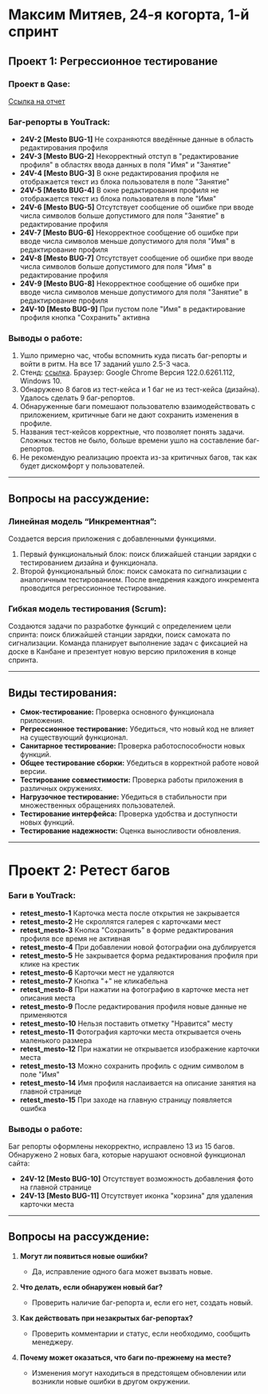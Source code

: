 # Максим Митяев, 24-я когорта, 1-й спринт

## Проект 1: Регрессионное тестирование

### Проект в Qase: 
[Ссылка на отчет](https://app.qase.io/public/report/d1c79a51721a15c53382056080ffbdadef5f472a)

### Баг-репорты в YouTrack:
- **24V-2 [Mesto BUG-1]** Не сохраняются введённые данные в область редактирования профиля 
- **24V-3 [Mesto BUG-2]** Некорректный отступ в "редактирование профиля" в областях ввода данных в поля "Имя" и "Занятие"
- **24V-4 [Mesto BUG-3]** В окне редактирования профиля не отображается текст из блока пользователя в поле "Занятие"
- **24V-5 [Mesto BUG-4]** В окне редактирования профиля не отображается текст из блока пользователя в поле "Имя"
- **24V-6 [Mesto BUG-5]** Отсутствует сообщение об ошибке при вводе числа символов больше допустимого для поля "Занятие" в редактирование профиля
- **24V-7 [Mesto BUG-6]** Некорректное сообщение об ошибке при вводе числа символов меньше допустимого для поля "Имя" в редактирование профиля
- **24V-8 [Mesto BUG-7]** Отсутствует сообщение об ошибке при вводе числа символов больше допустимого для поля "Имя" в редактирование профиля
- **24V-9 [Mesto BUG-8]** Некорректное сообщение об ошибке при вводе числа символов меньше допустимого для поля "Занятие" в редактирование профиля
- **24V-10 [Mesto BUG-9]** При пустом поле "Имя" в редактирование профиля кнопка "Сохранить" активна

### Выводы о работе:
1. Ушло примерно час, чтобы вспомнить куда писать баг-репорты и войти в ритм. На все 17 заданий ушло 2.5-3 часа.
2. Стенд: [ссылка](https://code.s3.yandex.net/qa/files/mesto/index.html). Браузер: Google Chrome Версия 122.0.6261.112, Windows 10.
3. Обнаружено 8 багов из тест-кейса и 1 баг не из тест-кейса (дизайна). Удалось сделать 9 баг-репортов.
4. Обнаруженные баги помешают пользователю взаимодействовать с приложением, критичные баги не дают сохранить изменения в профиле.
5. Названия тест-кейсов корректные, что позволяет понять задачи. Сложных тестов не было, больше времени ушло на составление баг-репортов.
6. Не рекомендую реализацию проекта из-за критичных багов, так как будет дискомфорт у пользователей.

---

## Вопросы на рассуждение:

### Линейная модель “Инкрементная”:
Создается версия приложения с добавленными функциями.
1. Первый функциональный блок: поиск ближайшей станции зарядки с тестированием дизайна и функционала.
2. Второй функциональный блок: поиск самоката по сигнализации с аналогичным тестированием.
После внедрения каждого инкремента проводится регрессионное тестирование.

### Гибкая модель тестирования (Scrum):
Создаются задачи по разработке функций с определением цели спринта: поиск ближайшей станции зарядки, поиск самоката по сигнализации. Команда планирует выполнение задач с фиксацией на доске в Канбане и презентует новую версию приложения в конце спринта.

---

## Виды тестирования:
- **Смок-тестирование:** Проверка основного функционала приложения.
- **Регрессионное тестирование:** Убедиться, что новый код не влияет на существующий функционал.
- **Санитарное тестирование:** Проверка работоспособности новых функций.
- **Общее тестирование сборки:** Убедиться в корректной работе новой версии.
- **Тестирование совместимости:** Проверка работы приложения в различных окружениях.
- **Нагрузочное тестирование:** Убедиться в стабильности при множественных обращениях пользователей.
- **Тестирование интерфейса:** Проверка удобства и доступности новых функций.
- **Тестирование надежности:** Оценка выносливости обновления.

---

# Проект 2: Ретест багов

### Баги в YouTrack:
- **retest_mesto-1** Карточка места после открытия не закрывается
- **retest_mesto-2** Не скроллятся галерея с карточками мест
- **retest_mesto-3** Кнопка "Сохранить" в форме редактирования профиля все время не активная
- **retest_mesto-4** При добавлении новой фотографии она дублируется
- **retest_mesto-5** Не закрывается форма редактирования профиля при клике на крестик
- **retest_mesto-6** Карточки мест не удаляются
- **retest_mesto-7** Кнопка "+" не кликабельна
- **retest_mesto-8** При нажатии на фотографию в карточке места нет описания места
- **retest_mesto-9** После редактирования профиля новые данные не применяются
- **retest_mesto-10** Нельзя поставить отметку "Нравится" месту
- **retest_mesto-11** Фотография карточки места открывается очень маленького размера
- **retest_mesto-12** При нажатии не открывается изображение карточки места
- **retest_mesto-13** Можно сохранить профиль с одним символом в поле "Имя"
- **retest_mesto-14** Имя профиля наслаивается на описание занятия на главной странице
- **retest_mesto-15** При заходе на главную страницу появляется ошибка

### Выводы о работе:
Баг репорты оформлены некорректно, исправлено 13 из 15 багов. Обнаружено 2 новых бага, которые нарушают основной функционал сайта:
- **24V-12 [Mesto BUG-10]** Отсутствует возможность добавления фото на главной странице
- **24V-13 [Mesto BUG-11]** Отсутствует иконка "корзина" для удаления карточки места

---

## Вопросы на рассуждение:
1. **Могут ли появиться новые ошибки?** 
   - Да, исправление одного бага может вызвать новые.
   
2. **Что делать, если обнаружен новый баг?** 
   - Проверить наличие баг-репорта и, если его нет, создать новый.
   
3. **Как действовать при незакрытых баг-репортах?**
   - Проверить комментарии и статус, если необходимо, сообщить менеджеру.

4. **Почему может оказаться, что баги по-прежнему на месте?**
   - Изменения могут находиться в предстоящем обновлении или возникли новые ошибки в другом окружении.
